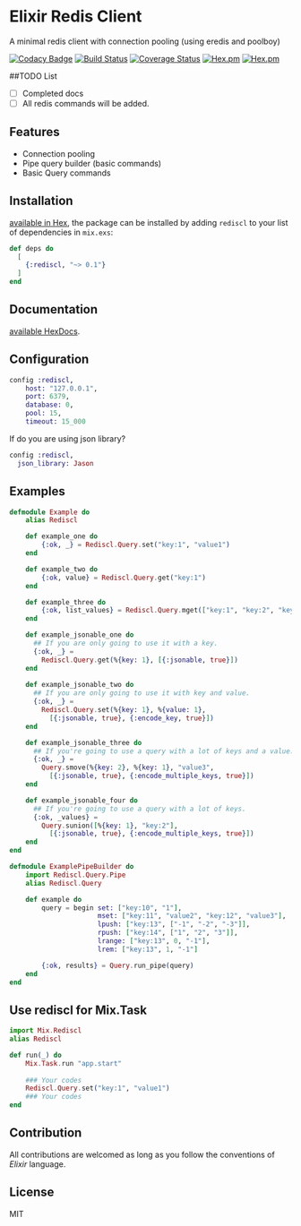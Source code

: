 # Elixir Redis Client

A minimal redis client with connection pooling (using eredis and poolboy)

[![Codacy Badge](https://api.codacy.com/project/badge/Grade/58e142f2a26c45528daad73ad3aa03d6)](https://app.codacy.com/app/akdilsiz/elixir-rediscl?utm_source=github.com&utm_medium=referral&utm_content=akdilsiz/elixir-rediscl&utm_campaign=Badge_Grade_Dashboard)
[![Build Status](https://travis-ci.org/akdilsiz/elixir-rediscl.svg?branch=master)](https://travis-ci.org/akdilsiz/elixir-rediscl)
[![Coverage Status](https://coveralls.io/repos/github/akdilsiz/elixir-rediscl/badge.svg?branch=master)](https://coveralls.io/github/akdilsiz/elixir-rediscl?branch=master)
[![Hex.pm](https://img.shields.io/hexpm/v/rediscl.svg)](https://hex.pm/packages/rediscl)
[![Hex.pm](https://img.shields.io/hexpm/dt/rediscl.svg)](https://hex.pm/packages/rediscl)

##TODO List
- [ ] Completed docs 
- [ ] All redis commands will be added.

## Features
- Connection pooling
- Pipe query builder (basic commands)
- Basic Query commands

## Installation
[available in Hex](https://hex.pm/packages/rediscl), the package can be installed
by adding `rediscl` to your list of dependencies in `mix.exs`:

```elixir
def deps do
  [
    {:rediscl, "~> 0.1"}
  ]
end
```

## Documentation
[available HexDocs](https://hexdocs.pm/rediscl).

## Configuration

```elixir
config :rediscl,
    host: "127.0.0.1",
    port: 6379,
    database: 0,
    pool: 15,
    timeout: 15_000
```

If do you are using json library?
```elixir
config :rediscl,
  json_library: Jason
```

## Examples
```elixir
defmodule Example do
    alias Rediscl

    def example_one do
        {:ok, _} = Rediscl.Query.set("key:1", "value1")
    end

    def example_two do
        {:ok, value} = Rediscl.Query.get("key:1")
    end

    def example_three do
        {:ok, list_values} = Rediscl.Query.mget(["key:1", "key:2", "key:3"])
    end

    def example_jsonable_one do
      ## If you are only going to use it with a key.
      {:ok, _} =
        Rediscl.Query.get(%{key: 1}, [{:jsonable, true}])
    end
    
    def example_jsonable_two do
      ## If you are only going to use it with key and value.
      {:ok, _} =
        Rediscl.Query.set(%{key: 1}, %{value: 1}, 
          [{:jsonable, true}, {:encode_key, true}])
    end

    def example_jsonable_three do
      ## If you're going to use a query with a lot of keys and a value.
      {:ok, _} =
        Query.smove(%{key: 2}, %{key: 1}, "value3",
          [{:jsonable, true}, {:encode_multiple_keys, true}])
    end

    def example_jsonable_four do
      ## If you're going to use a query with a lot of keys.
      {:ok, _values} = 
        Query.sunion([%{key: 1}, "key:2"],
          [{:jsonable, true}, {:encode_multiple_keys, true}])
    end    
end

defmodule ExamplePipeBuilder do
    import Rediscl.Query.Pipe
    alias Rediscl.Query

    def example do
        query = begin set: ["key:10", "1"],
                      mset: ["key:11", "value2", "key:12", "value3"],
                      lpush: ["key:13", ["-1", "-2", "-3"]],
                      rpush: ["key:14", ["1", "2", "3"]],
                      lrange: ["key:13", 0, "-1"],
                      lrem: ["key:13", 1, "-1"]

        {:ok, results} = Query.run_pipe(query)
    end
end
```

## Use rediscl for Mix.Task
```elixir
import Mix.Rediscl
alias Rediscl

def run(_) do
    Mix.Task.run "app.start"
    
    ### Your codes
    Rediscl.Query.set("key:1", "value1")
    ### Your codes
end

```

## Contribution

All contributions are welcomed as long as you follow the conventions of *Elixir* language.

## License

MIT